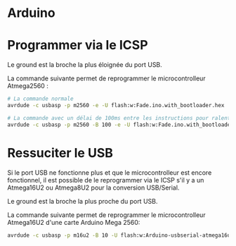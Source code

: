 # Arduino

# Programmer via le ICSP
Le ground est la broche la plus éloignée du port USB.

La commande suivante permet de reprogrammer le microcontrolleur Atmega2560 :

```bash
# La commande normale
avrdude -c usbasp -p m2560 -e -U flash:w:Fade.ino.with_bootloader.hex

# La commande avec un délai de 100ms entre les instructions pour ralentir la programmation qui est parfois trop rapide
avrdude -c usbasp -p m2560 -B 100 -e -U flash:w:Fade.ino.with_bootloader.hex
```

# Ressuciter le USB
Si le port USB ne fonctionne plus et que le microcontrolleur est encore fonctionnel, il est possible de le reprogrammer via le ICSP s'il y a un Atmega16U2 ou Atmega8U2 pour la conversion USB/Serial.

Le ground est la broche la plus proche du port USB.

La commande suivante permet de reprogrammer le microcontrolleur Atmega16U2 d'une carte Arduino Mega 2560:

```bash
avrdude -c usbasp -p m16u2 -B 10 -U flash:w:Arduino-usbserial-atmega16u2-Mega2560-Rev3.hex:i
```